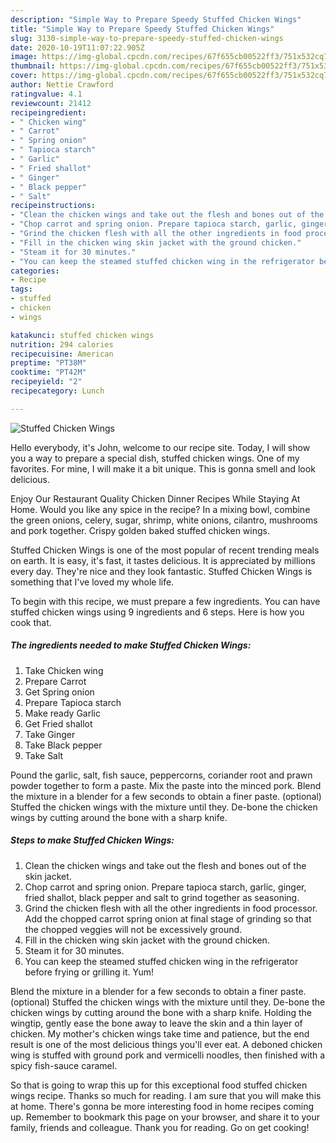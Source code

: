 ```yaml
---
description: "Simple Way to Prepare Speedy Stuffed Chicken Wings"
title: "Simple Way to Prepare Speedy Stuffed Chicken Wings"
slug: 3130-simple-way-to-prepare-speedy-stuffed-chicken-wings
date: 2020-10-19T11:07:22.905Z
image: https://img-global.cpcdn.com/recipes/67f655cb00522ff3/751x532cq70/stuffed-chicken-wings-recipe-main-photo.jpg
thumbnail: https://img-global.cpcdn.com/recipes/67f655cb00522ff3/751x532cq70/stuffed-chicken-wings-recipe-main-photo.jpg
cover: https://img-global.cpcdn.com/recipes/67f655cb00522ff3/751x532cq70/stuffed-chicken-wings-recipe-main-photo.jpg
author: Nettie Crawford
ratingvalue: 4.1
reviewcount: 21412
recipeingredient:
- " Chicken wing"
- " Carrot"
- " Spring onion"
- " Tapioca starch"
- " Garlic"
- " Fried shallot"
- " Ginger"
- " Black pepper"
- " Salt"
recipeinstructions:
- "Clean the chicken wings and take out the flesh and bones out of the skin jacket."
- "Chop carrot and spring onion. Prepare tapioca starch, garlic, ginger, fried shallot, black pepper and salt to grind together as seasoning."
- "Grind the chicken flesh with all the other ingredients in food processor. Add the chopped carrot spring onion at final stage of grinding so that the chopped veggies will not be excessively ground."
- "Fill in the chicken wing skin jacket with the ground chicken."
- "Steam it for 30 minutes."
- "You can keep the steamed stuffed chicken wing in the refrigerator before frying or grilling it. Yum!"
categories:
- Recipe
tags:
- stuffed
- chicken
- wings

katakunci: stuffed chicken wings 
nutrition: 294 calories
recipecuisine: American
preptime: "PT38M"
cooktime: "PT42M"
recipeyield: "2"
recipecategory: Lunch

---
```



![Stuffed Chicken Wings](https://img-global.cpcdn.com/recipes/67f655cb00522ff3/751x532cq70/stuffed-chicken-wings-recipe-main-photo.jpg)

Hello everybody, it's John, welcome to our recipe site. Today, I will show you a way to prepare a special dish, stuffed chicken wings. One of my favorites. For mine, I will make it a bit unique. This is gonna smell and look delicious.

Enjoy Our Restaurant Quality Chicken Dinner Recipes While Staying At Home. Would you like any spice in the recipe? In a mixing bowl, combine the green onions, celery, sugar, shrimp, white onions, cilantro, mushrooms and pork together. Crispy golden baked stuffed chicken wings.

Stuffed Chicken Wings is one of the most popular of recent trending meals on earth. It is easy, it's fast, it tastes delicious. It is appreciated by millions every day. They're nice and they look fantastic. Stuffed Chicken Wings is something that I've loved my whole life.


To begin with this recipe, we must prepare a few ingredients. You can have stuffed chicken wings using 9 ingredients and 6 steps. Here is how you cook that.

<!--inarticleads1-->

##### The ingredients needed to make Stuffed Chicken Wings:

1. Take  Chicken wing
1. Prepare  Carrot
1. Get  Spring onion
1. Prepare  Tapioca starch
1. Make ready  Garlic
1. Get  Fried shallot
1. Take  Ginger
1. Take  Black pepper
1. Take  Salt


Pound the garlic, salt, fish sauce, peppercorns, coriander root and prawn powder together to form a paste. Mix the paste into the minced pork. Blend the mixture in a blender for a few seconds to obtain a finer paste. (optional) Stuffed the chicken wings with the mixture until they. De-bone the chicken wings by cutting around the bone with a sharp knife. 

<!--inarticleads2-->

##### Steps to make Stuffed Chicken Wings:

1. Clean the chicken wings and take out the flesh and bones out of the skin jacket.
1. Chop carrot and spring onion. Prepare tapioca starch, garlic, ginger, fried shallot, black pepper and salt to grind together as seasoning.
1. Grind the chicken flesh with all the other ingredients in food processor. Add the chopped carrot spring onion at final stage of grinding so that the chopped veggies will not be excessively ground.
1. Fill in the chicken wing skin jacket with the ground chicken.
1. Steam it for 30 minutes.
1. You can keep the steamed stuffed chicken wing in the refrigerator before frying or grilling it. Yum!


Blend the mixture in a blender for a few seconds to obtain a finer paste. (optional) Stuffed the chicken wings with the mixture until they. De-bone the chicken wings by cutting around the bone with a sharp knife. Holding the wingtip, gently ease the bone away to leave the skin and a thin layer of chicken. My mother&#39;s chicken wings take time and patience, but the end result is one of the most delicious things you&#39;ll ever eat. A deboned chicken wing is stuffed with ground pork and vermicelli noodles, then finished with a spicy fish-sauce caramel. 

So that is going to wrap this up for this exceptional food stuffed chicken wings recipe. Thanks so much for reading. I am sure that you will make this at home. There's gonna be more interesting food in home recipes coming up. Remember to bookmark this page on your browser, and share it to your family, friends and colleague. Thank you for reading. Go on get cooking!
